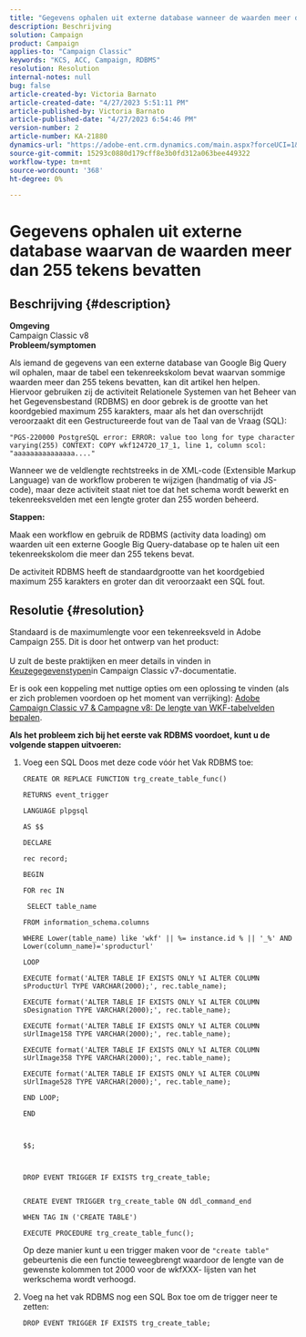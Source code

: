 ```yaml
---
title: "Gegevens ophalen uit externe database wanneer de waarden meer dan 255 tekens bedragen"
description: Beschrijving
solution: Campaign
product: Campaign
applies-to: "Campaign Classic"
keywords: "KCS, ACC, Campaign, RDBMS"
resolution: Resolution
internal-notes: null
bug: false
article-created-by: Victoria Barnato
article-created-date: "4/27/2023 5:51:11 PM"
article-published-by: Victoria Barnato
article-published-date: "4/27/2023 6:54:46 PM"
version-number: 2
article-number: KA-21880
dynamics-url: "https://adobe-ent.crm.dynamics.com/main.aspx?forceUCI=1&pagetype=entityrecord&etn=knowledgearticle&id=91c2f913-24e5-ed11-a7c7-6045bd0061cb"
source-git-commit: 15293c0880d179cff8e3b0fd312a063bee449322
workflow-type: tm+mt
source-wordcount: '368'
ht-degree: 0%

---
```


# Gegevens ophalen uit externe database waarvan de waarden meer dan 255 tekens bevatten

## Beschrijving {#description}

<b>Omgeving</b><br>Campaign Classic v8<br>
<b>Probleem/symptomen</b>

Als iemand de gegevens van een externe database van Google Big Query wil ophalen, maar de tabel een tekenreekskolom bevat waarvan sommige waarden meer dan 255 tekens bevatten, kan dit artikel hen helpen. <br>
Hiervoor gebruiken zij de activiteit Relationele Systemen van het Beheer van het Gegevensbestand (RDBMS) en door gebrek is de grootte van het koordgebied maximum 255 karakters, maar als het dan overschrijdt veroorzaakt dit een Gestructureerde fout van de Taal van de Vraag (SQL):

`"PGS-220000 PostgreSQL error: ERROR: value too long for type character varying(255) CONTEXT: COPY wkf124720_17_1, line 1, column scol: "aaaaaaaaaaaaaaa...."`



Wanneer we de veldlengte rechtstreeks in de XML-code (Extensible Markup Language) van de workflow proberen te wijzigen (handmatig of via JS-code), maar deze activiteit staat niet toe dat het schema wordt bewerkt en tekenreeksvelden met een lengte groter dan 255 worden beheerd.



<b>Stappen:</b>

Maak een workflow en gebruik de RDBMS (activity data loading) om waarden uit een externe Google Big Query-database op te halen uit een tekenreekskolom die meer dan 255 tekens bevat.

De activiteit RDBMS heeft de standaardgrootte van het koordgebied maximum 255 karakters en groter dan dit veroorzaakt een SQL fout.


## Resolutie {#resolution}

Standaard is de maximumlengte voor een tekenreeksveld in Adobe Campaign 255. Dit is door het ontwerp van het product:<br><br>
U zult de beste praktijken en meer details in vinden in [Keuze](https://experienceleague.adobe.com/docs/campaign-classic/using/configuring-campaign-classic/data-model/data-model-best-practices.html?lang=en#data-types)[gegevens](https://experienceleague.adobe.com/docs/campaign-classic/using/configuring-campaign-classic/data-model/data-model-best-practices.html?lang=en#data-types)[typen](https://experienceleague.adobe.com/docs/campaign-classic/using/configuring-campaign-classic/data-model/data-model-best-practices.html?lang=en#data-types)in Campaign Classic v7-documentatie.

Er is ook een koppeling met nuttige opties om een oplossing te vinden (als er zich problemen voordoen op het moment van verrijking): [Adobe Campaign Classic v7 &amp; Campagne v8: De lengte van WKF-tabelvelden bepalen](https://experienceleaguecommunities.adobe.com/t5/adobe-campaign-classic-questions/controlling-wkf-table-field-length/td-p/355506).



<b>Als het probleem zich bij het eerste vak RDBMS voordoet, kunt u de volgende stappen uitvoeren:</b>



1. Voeg een SQL Doos met deze code vóór het Vak RDBMS toe:

   ```
   CREATE OR REPLACE FUNCTION trg_create_table_func()
   
   RETURNS event_trigger
   
   LANGUAGE plpgsql
   
   AS $$
   
   DECLARE
   
   rec record;
   
   BEGIN
   
   FOR rec IN
   
    SELECT table_name
   
   FROM information_schema.columns
   
   WHERE Lower(table_name) like 'wkf' || %= instance.id % || '_%' AND Lower(column_name)='sproducturl'
   
   LOOP
   
   EXECUTE format('ALTER TABLE IF EXISTS ONLY %I ALTER COLUMN sProductUrl TYPE VARCHAR(2000);', rec.table_name);
   
   EXECUTE format('ALTER TABLE IF EXISTS ONLY %I ALTER COLUMN sDesignation TYPE VARCHAR(2000);', rec.table_name);
   
   EXECUTE format('ALTER TABLE IF EXISTS ONLY %I ALTER COLUMN sUrlImage158 TYPE VARCHAR(2000);', rec.table_name);
   
   EXECUTE format('ALTER TABLE IF EXISTS ONLY %I ALTER COLUMN sUrlImage358 TYPE VARCHAR(2000);', rec.table_name);
   
   EXECUTE format('ALTER TABLE IF EXISTS ONLY %I ALTER COLUMN sUrlImage528 TYPE VARCHAR(2000);', rec.table_name);
   
   END LOOP;
   
   END
   
   
   
   $$;
   
   
   
   DROP EVENT TRIGGER IF EXISTS trg_create_table;
   
   
   CREATE EVENT TRIGGER trg_create_table ON ddl_command_end
   
   WHEN TAG IN ('CREATE TABLE')
   
   EXECUTE PROCEDURE trg_create_table_func();
   ```






   Op deze manier kunt u een trigger maken voor de `"create table"` gebeurtenis die een functie teweegbrengt waardoor de lengte van de gewenste kolommen tot 2000 voor de wkfXXX- lijsten van het werkschema wordt verhoogd.
2. Voeg na het vak RDBMS nog een SQL Box toe om de trigger neer te zetten:

   `DROP EVENT TRIGGER IF EXISTS trg_create_table;`

